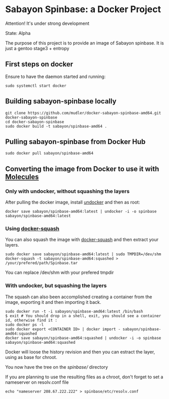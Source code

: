 # Sabayon Spinbase: a Docker Project #

Attention! It's under strong development

State: Alpha

The purpose of this project is to provide an image of Sabayon spinbase.
It is just a gentoo stage3 + entropy

## First steps on docker

Ensure to have the daemon started and running:

    sudo systemctl start docker

## Building sabayon-spinbase locally

    git clone https://github.com/mudler/docker-sabayon-spinbase-amd64.git docker-sabayon-spinbase
    cd docker-sabayon-spinbase
    sudo docker build -t sabayon/spinbase-amd64 .

## Pulling sabayon-spinbase from Docker Hub

    sudo docker pull sabayon/spinbase-amd64

## Converting the image from Docker to use it with [Molecules](https://github.com/Sabayon/molecules)

### Only with undocker, without squashing the layers

After pulling the docker image, install [undocker](https://github.com/larsks/undocker/) and then as root:

    docker save sabayon/spinbase-amd64:latest | undocker -i -o spinbase sabayon/spinbase-amd64:latest

### Using [docker-squash](https://github.com/jwilder/docker-squash)
You can also squash the image with [docker-squash](https://github.com/jwilder/docker-squash) and then extract your layers.

    sudo docker save sabayon/spinbase-amd64:latest | sudo TMPDIR=/dev/shm docker-squash -t sabayon/spinbase-amd64:squashed > /your/prefered/path/Spinbase.tar

You can replace /dev/shm with your prefered tmpdir

### With undocker, but squashing the layers

The squash can also been accomplished creating a container from the image, exporting it and then importing it back.

    sudo docker run -t -i sabayon/spinbase-amd64:latest /bin/bash
    $ exit # You should drop in a shell, exit, you should see a container id, otherwise find it :
    sudo docker ps -l
    sudo docker export <CONTAINER ID> | docker import - sabayon/spinbase-amd64:squashed
    docker save sabayon/spinbase-amd64:squashed | undocker -i -o spinbase sabayon/spinbase-amd64:squashed

Docker will loose the history revision and then you can estract the layer, using as base for chroot.

You now have the tree on the *spinbase/* directory

If you are planning to use the resulting files as a chroot, don't forget to set a nameserver on resolv.conf file

    echo "nameserver 208.67.222.222" > spinbase/etc/resolv.conf

